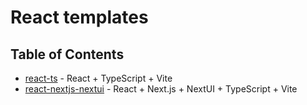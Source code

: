 # React templates

## Table of Contents

- [react-ts](https://runow.dev/guide/react.html#react-typescript)  - React + TypeScript + Vite
- [react-nextjs-nextui](https://runow.dev/guide/react.html#react-next-js-nextui)  - React + Next.js + NextUI + TypeScript + Vite